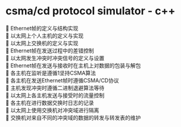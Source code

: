 # csma/cd protocol simulator - c++  
	Ethernet帧的定义与结构实现  
	以太网上个人主机的定义与实现  
	以太网上交换机的定义与实现  
	Ethernet帧在发送过程中的差错控制  
	以太网发生冲突时冲突信号的定义与设置  
	Ethernet帧在发送与接收时在主机上对数据的包装与解包  
	各主机在监听是遵循1坚持CSMA算法  
	各主机在发送Ethernet帧时遵循CSMA/CD协议  
	主机发现冲突时遵循二进制退避算法等待  
	以太网上各主机发送与接受时的流量控制  
	各主机在进行数据交换时日志的记录  
	以太网上使用交换机对冲突域进行隔离  
	交换机对来自不同的冲突域的数据的转发与转发表的维护  

